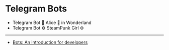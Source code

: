 # Telegram Bots

- Telegram Bot 💙 Alice 💙 in Wonderland
- Telegram Bot ⚙️ SteamPunk Girl ⚙️

---------------------

- [Bots: An introduction for developers](https://core.telegram.org/bots)
